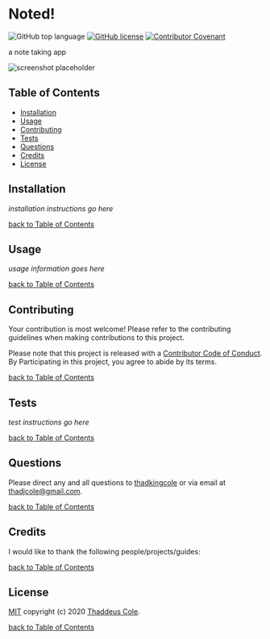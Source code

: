 # Noted!

![GitHub top language](https://img.shields.io/github/languages/top/thadkingcole/noted)
[![GitHub license](https://img.shields.io/github/license/thadkingcole/noted)](LICENSE)
[![Contributor Covenant](https://img.shields.io/badge/Contributor%20Covenant-v2.0%20adopted-ff69b4.svg)](code_of_conduct.md)

a note taking app

![screenshot placeholder](https://placekitten.com/500/500)

## Table of Contents

- [Installation](#installation)
- [Usage](#usage)
- [Contributing](#contributing)
- [Tests](#tests)
- [Questions](#questions)
- [Credits](#credits)
- [License](#license)

## Installation

*installation instructions go here*

[back to Table of Contents](#table-of-contents)

## Usage

*usage information goes here*

[back to Table of Contents](#table-of-contents)

## Contributing

Your contribution is most welcome! Please refer to the contributing guidelines when making contributions to this project.

Please note that this project is released with a [Contributor Code of Conduct](code_of_conduct.md). By Participating in this project, you agree to abide by its terms.

[back to Table of Contents](#table-of-contents)

## Tests

*test instructions go here*

[back to Table of Contents](#table-of-contents)

## Questions

Please direct any and all questions to [thadkingcole](https://github.com/thadkingcole) or via email at [thadjcole@gmail.com](mailto:thadjcole@gmail.com).

[back to Table of Contents](#table-of-contents)

## Credits

I would like to thank the following people/projects/guides:

[back to Table of Contents](#table-of-contents)

## License

[MIT](LICENSE) copyright (c) 2020 [Thaddeus Cole](mailto:thadjcole@gmail.com).

[back to Table of Contents](#table-of-contents)

